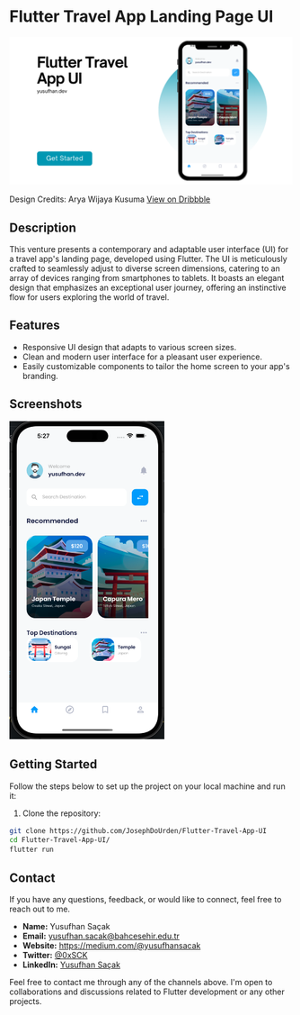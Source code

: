 # Flutter Travel App Landing Page UI

![banner](travel-app-ui.png)

Design Credits: Arya Wijaya Kusuma
[View on Dribbble](https://dribbble.com/shots/15793197-Travel-App)

## Description

This venture presents a contemporary and adaptable user interface (UI) for a travel app's landing page, developed using Flutter. The UI is meticulously crafted to seamlessly adjust to diverse screen dimensions, catering to an array of devices ranging from smartphones to tablets. It boasts an elegant design that emphasizes an exceptional user journey, offering an instinctive flow for users exploring the world of travel.

## Features

- Responsive UI design that adapts to various screen sizes.
- Clean and modern user interface for a pleasant user experience.
- Easily customizable components to tailor the home screen to your app's branding.

## Screenshots

![Home Page](image.png)

## Getting Started

Follow the steps below to set up the project on your local machine and run it:

1. Clone the repository:

```bash
git clone https://github.com/JosephDoUrden/Flutter-Travel-App-UI
cd Flutter-Travel-App-UI/
flutter run
```

## Contact

If you have any questions, feedback, or would like to connect, feel free to reach out to me.

- **Name:** Yusufhan Saçak
- **Email:** yusufhan.sacak@bahcesehir.edu.tr
- **Website:** https://medium.com/@yusufhansacak
- **Twitter:** [@0xSCK](https://twitter.com/0xSCK)
- **LinkedIn:** [Yusufhan Saçak](https://www.linkedin.com/in/yusufhansacak/)

Feel free to contact me through any of the channels above. I'm open to collaborations and discussions related to Flutter development or any other projects.
